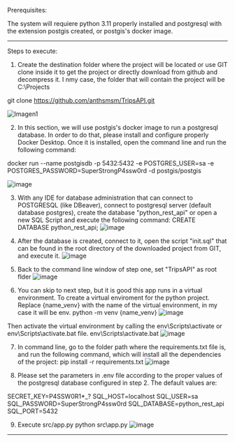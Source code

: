 Prerequisites:

The system will requiere python 3.11 properly installed and postgresql with the extension postgis created, or postgis's docker image.

--------------------------------------------------------------------------
Steps to execute:

1) Create the destination folder where the project will be located or use GIT clone inside it to get the project or directly download from github and decompress it. I nmy case, the folder that will contain the project will be C:\Projects

git clone https://github.com/anthsmsm/TripsAPI.git

![Imagen1](https://user-images.githubusercontent.com/131601602/233890507-412a7e74-929b-486e-9887-1400cd9d2621.jpg)

2) In this section, we will use postgis's docker image to run a postgresql database. In order to do that, please install and configure properly Docker Desktop. Once it is installed, open the command line and run the following command:

docker run --name postgisdb  -p 5432:5432 -e POSTGRES_USER=sa -e POSTGRES_PASSWORD=SuperStrongP4ssw0rd -d postgis/postgis 

![image](https://user-images.githubusercontent.com/131601602/233890924-c93cc9a1-6a00-4296-864f-327004417c05.png)

3) With any IDE for database administration that can connect to POSTGRESQL (like DBeaver), connect to postgresql server (default database postgres), create the database "python_rest_api" or open a new SQL Script and execute the following command:
CREATE DATABASE python_rest_api;
![image](https://user-images.githubusercontent.com/131601602/233891087-33755a2e-b899-40ee-b060-0d095759d5bf.png)

4) After the database is created, connect to it, open the script "init.sql" that can be found in the root directory of the downloaded project from GIT, and execute it.
![image](https://user-images.githubusercontent.com/131601602/233891234-c4dbc111-fc55-496c-896f-4bab34972930.png)

5) Back to the command line window of step one, set "TripsAPI" as root flder
![image](https://user-images.githubusercontent.com/131601602/233891385-9bbcf64a-133a-40f1-af7e-b0ebe2a8d871.png)

6) You can skip to next step, but it is good this app runs in a virtual environment. To create a virtual enviroment for the python project. Replace {name_venv} with the name of the virtual environment, in my case it will be env.
python -m venv {name_venv}
![image](https://user-images.githubusercontent.com/131601602/233891666-28e2ad93-f7d4-4536-b8b4-2f38a54a8681.png)

Then activate the virtual environment by calling the env\Scripts\activate or env\Scripts\activate.bat file.
env\Scripts\activate.bat
![image](https://user-images.githubusercontent.com/131601602/233891712-2db21231-75d3-41ec-9df3-885f56958d2f.png)

7) In command line, go to the folder path where the requirements.txt file is, and run the following command, which will install all the dependencies of the project:
pip install -r requirements.txt
![image](https://user-images.githubusercontent.com/131601602/233891822-5b0349bf-030d-4120-86f0-824dc63db8cc.png)

8) Please set the parameters in .env file according to the proper values of the postgresql database configured in step 2. The default values are:

SECRET_KEY=P4SSW0R1*_?
SQL_HOST=localhost
SQL_USER=sa
SQL_PASSWORD=SuperStrongP4ssw0rd
SQL_DATABASE=python_rest_api
SQL_PORT=5432

9) Execute src/app.py
python src\app.py
![image](https://user-images.githubusercontent.com/131601602/233892528-ade6eae8-5ba5-4f9b-a9c0-240a002efbda.png)

--------------------------------------------------------------------------


